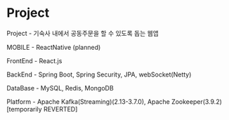 # Project
Project - 기숙사 내에서 공동주문을 할 수 있도록 돕는 웹앱

MOBILE    -  ReactNative (planned)

FrontEnd  -  React.js

BackEnd   -  Spring Boot, Spring Security, JPA, webSocket(Netty)

DataBase  -  MySQL, Redis, MongoDB

Platform  -  Apache Kafka(Streaming)(2.13-3.7.0), Apache Zookeeper(3.9.2) [temporarily REVERTED] 
